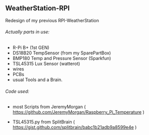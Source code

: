 ## WeatherStation-RPI
Redesign of my previous RPI-WeatherStation

###### Actually parts in use:

- R-Pi B+ (1st GEN)
- DS18B20 TempSensor (from my SparePartBox)
- BMP180 Temp and Pressure Sensor (Sparkfun)
- TSL45315 Lux Sensor (watterot)
- wires
- PCBs
- usual Tools and a Brain.


###### Code used:

- most Scripts from JeremyMorgan ( https://github.com/JeremyMorgan/Raspberry_Pi_Temperature )

- TSL45315.py from SplitBrain ( https://gist.github.com/splitbrain/babc1b21adb9a8599e4e )
